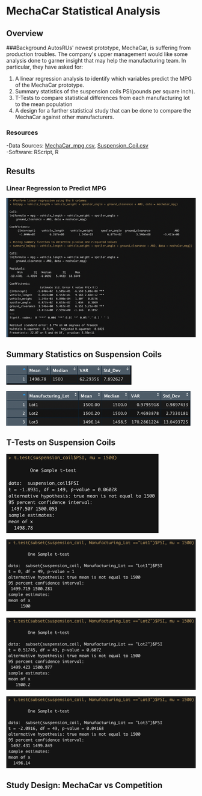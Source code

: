 # MechaCar Statistical Analysis
## Overview
###Background
AutosRUs' newest prototype, MechaCar, is suffering from production troubles.  The company's upper management would like some analysis done to garner insight that may help the manufacturing team.  In particular, they have asked for:

  1. A linear regression analysis to identify which variables predict the MPG of the MechaCar prototype.
  2. Summary statistics of the suspension coils PSI(pounds per square inch).
  3. T-Tests to compare statistical differences from each manufacturing lot to the mean population
  4. A design for a further statistical study that can be done to compare the MechaCar against other manufacturers.  
  
### Resources
-Data Sources: [MechaCar_mpg.csv](https://github.com/Bulzeye89/Mecha_Car_Statistical_Analysis/blob/main/Resources/MechaCar_mpg.csv), 
[Suspension_Coil.csv](https://github.com/Bulzeye89/Mecha_Car_Statistical_Analysis/blob/main/Resources/Suspension_Coil.csv)<br>
-Software: RScript, R

## Results
### Linear Regression to Predict MPG


<p float="left">
<img src="https://github.com/Bulzeye89/Mecha_Car_Statistical_Analysis/blob/main/Resources/Images/Deliverable_1.png" 
</p>  


## Summary Statistics on Suspension Coils

<p float="left">
<img src="https://github.com/Bulzeye89/Mecha_Car_Statistical_Analysis/blob/main/Resources/Images/Total_Summary.png" 
</p>  


<p float="left">
<img src="https://github.com/Bulzeye89/Mecha_Car_Statistical_Analysis/blob/main/Resources/Images/Lot_Summary.png" 
</p>  



## T-Tests on Suspension Coils

<p float="left">
<img src="https://github.com/Bulzeye89/Mecha_Car_Statistical_Analysis/blob/main/Resources/Images/Population_ttest.png" 
</p>  

<p float="left">
<img src="https://github.com/Bulzeye89/Mecha_Car_Statistical_Analysis/blob/main/Resources/Images/Lot1_ttest.png" 
</p>  

<p float="left">
<img src="https://github.com/Bulzeye89/Mecha_Car_Statistical_Analysis/blob/main/Resources/Images/Lot2_ttest.png" 
</p>  

<p float="left">
<img src="https://github.com/Bulzeye89/Mecha_Car_Statistical_Analysis/blob/main/Resources/Images/Lot3_ttest.png" 
</p>  



## Study Design: MechaCar vs Competition
